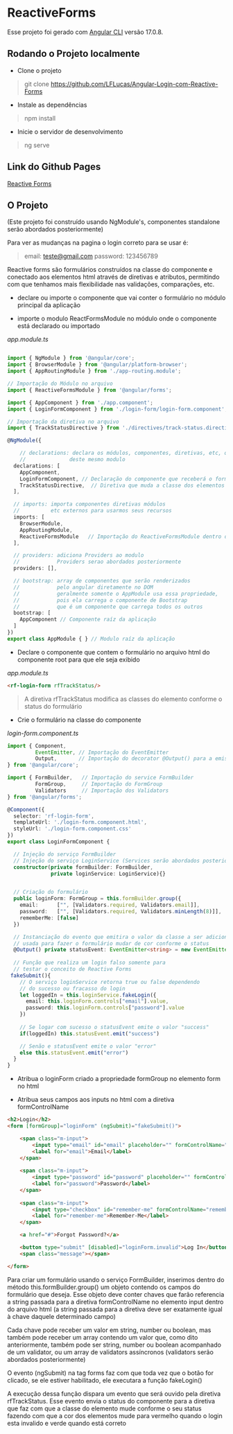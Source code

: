 # ReactiveForms

Esse projeto foi gerado com [Angular CLI](https://github.com/angular/angular-cli) versão 17.0.8.

## Rodando o Projeto localmente

* Clone o projeto 
> git clone https://github.com/LFLucas/Angular-Login-com-Reactive-Forms

* Instale as dependências
> npm install

* Inicie o servidor de desenvolvimento
> ng serve

## Link do Github Pages
[Reactive Forms](https://lflucas.github.io/Angular-Login-com-Reactive-Forms/)
## O Projeto
(Este projeto foi construído usando NgModule's, componentes standalone serão abordados posteriormente)

Para ver as mudanças na pagina o login correto para se usar é:
> email: teste@gmail.com
> password: 123456789

Reactive forms são formulários construídos na classe do componente e conectado aos elementos html através de diretivas e atributos, permitindo com que tenhamos mais flexibilidade nas validações, comparações, etc.

* declare ou importe o componente que vai conter o formulário no módulo principal da aplicação

* importe o modulo ReactFormsModule no módulo onde o componente está declarado ou importado

*app.module.ts*
```typescript

import { NgModule } from '@angular/core';
import { BrowserModule } from '@angular/platform-browser';
import { AppRoutingModule } from './app-routing.module';

// Importação do Módulo no arquivo
import { ReactiveFormsModule } from '@angular/forms';

import { AppComponent } from './app.component';
import { LoginFormComponent } from './login-form/login-form.component';

// Importação da diretiva no arquivo
import { TrackStatusDirective } from './directives/track-status.directive';

@NgModule({

    // declarations: declara os módulos, componentes, diretivas, etc, que exitem dentro
    //              deste mesmo modulo
  declarations: [
    AppComponent,
    LoginFormComponent, // Declaração do componente que receberá o formulário
    TrackStatusDirective,  // Diretiva que muda a classe dos elementos conforme o status do formulário
  ],

  // imports: importa componentes diretivas módulos 
  //          etc externos para usarmos seus recursos
  imports: [
    BrowserModule,
    AppRoutingModule,
    ReactiveFormsModule   // Importação do ReactiveFormsModule dentro do módulo
  ],

  // providers: adiciona Providers ao modulo
  //            Providers serao abordados posteriormente
  providers: [],

  // bootstrap: array de componentes que serão renderizados 
  //            pelo angular diretamente no DOM 
  //            geralmente somente o AppModule usa essa propriedade,
  //            pois ela carrega o componente de Bootstrap
  //            que é um componente que carrega todos os outros
  bootstrap: [
    AppComponent // Componente raíz da aplicação
  ]
})
export class AppModule { } // Modulo raíz da aplicação

```

* Declare o componente que contem o formulário no arquivo html do componente root para que ele seja exibido

*app.module.ts*
```html
<rf-login-form rfTrackStatus/>  
```
> A diretiva rfTrackStatus modifica as classes do elemento conforme o status do formulário
* Crie o formulário na classe do componente 

*login-form.component.ts*
```typescript
import { Component, 
         EventEmitter, // Importação do EventEmitter 
         Output,       // Importação do decorator @Output() para a emissão do evento
} from '@angular/core';

import { FormBuilder,   // Importação do service FormBuilder
         FormGroup,     // Importação do FormGroup
         Validators     // Importação dos Validators
} from '@angular/forms';

@Component({
  selector: 'rf-login-form',
  templateUrl: './login-form.component.html',
  styleUrl: './login-form.component.css'
})
export class LoginFormComponent {

  // Injeção do serviço FormBuilder
  // Injeção do serviço LoginService (Services serão abordados posteriormente)
  constructor(private formBuilder: FormBuilder,
              private loginService: LoginService){}


  // Criação do formulário
  public loginForm: FormGroup = this.formBuilder.group({
    email:      ["", [Validators.required, Validators.email]],
    password:   ["", [Validators.required, Validators.minLength(8)]],
    rememberMe: [false]
  })

  // Instanciação do evento que emitira o valor da classe a ser adicionada no elemento
  // usada para fazer o formulário mudar de cor conforme o status
  @Output() private statusEvent: EventEmitter<string> = new EventEmitter<string>()
  
  // Função que realiza um login falso somente para
  // testar o conceito de Reactive Forms
 fakeSubmit(){
    // O serviço loginService retorna true ou false dependendo
    // do sucesso ou fracasso do login
    let loggedIn = this.loginService.fakeLogin({ 
      email: this.loginForm.controls["email"].value,
      password: this.loginForm.controls["password"].value 
    })
    
    // Se logar com sucesso o statusEvent emite o valor "success"
    if(loggedIn) this.statusEvent.emit("success") 

    // Senão e statusEvent emite o valor "error"
    else this.statusEvent.emit("error")
  }
}

```

* Atribua o loginForm criado a propriedade formGroup no elemento form no html

* Atribua seus campos aos inputs no html com a diretiva formControlName

```html
<h2>Login</h2>
<form [formGroup]="loginForm" (ngSubmit)="fakeSubmit()">

    <span class="m-input">
        <input type="email" id="email" placeholder="" formControlName="email"> 
        <label for="email">Email</label>
    </span>
    
    <span class="m-input">
        <input type="password" id="password" placeholder="" formControlName="password"> 
        <label for="password">Password</label>
    </span>
    
    <span class="m-input">
        <input type="checkbox" id="remember-me" formControlName="rememberMe"> 
        <label for="remember-me">Remember-Me</label>
    </span>

    <a href="#">Forgot Password?</a>

    <button type="submit" [disabled]="loginForm.invalid">Log In</button>
    <span class="message"></span>

</form>
```

Para criar um formulário usando o serviço FormBuilder, inserimos dentro do método
this.formBuilder.group() um objeto contendo os campos do formulário que deseja. Esse objeto deve conter chaves que farão referencia a string passada para a diretiva formControlName no elemento input dentro do arquivo html (a string passada para a diretiva deve ser exatamente igual à chave daquele determinado campo)

Cada chave pode receber um valor em string, number ou boolean, mas também pode receber um array contendo um valor que, como dito anteriormente, também pode ser string, number ou boolean acompanhado de um validator, ou um array de validators assíncronos (validators serão abordados posteriormente) 

O evento (ngSubmit) na tag forms faz com que toda vez que o botão for clicado, se ele estiver habilitado, ele executara a função fakeLogin()

A execução dessa função dispara um evento que será ouvido pela diretiva rfTrackStatus. Esse evento envia o status do componente para a diretiva que faz com que a classe do elemento mude conforme o seu status fazendo com que a cor dos elementos mude para vermelho quando o login esta invalido e verde quando está correto
